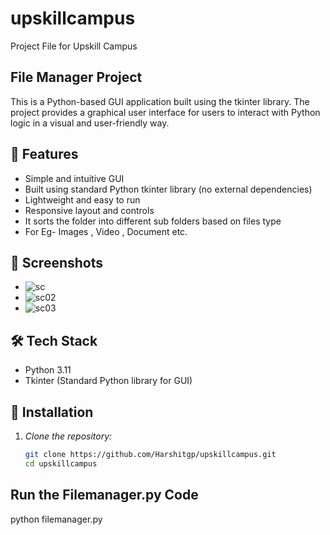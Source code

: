 # upskillcampus
Project File for Upskill Campus
## File Manager Project

This is a Python-based GUI application built using the tkinter library. The project provides a graphical user interface for users to interact with Python logic in a visual and user-friendly way.

## 📌 Features

-  Simple and intuitive GUI
-  Built using standard Python tkinter library (no external dependencies)
-  Lightweight and easy to run
-  Responsive layout and controls
-  It sorts the folder into different sub folders based on files type
-  For Eg- Images , Video , Document etc.

## 📸 Screenshots 
-  ![sc](https://github.com/user-attachments/assets/ccf52e3d-5391-4da6-81eb-d1cf7b5325cb)
-  ![sc02](https://github.com/user-attachments/assets/eef0250a-f7b1-4753-af3f-39491afd8fa9)
-  ![sc03](https://github.com/user-attachments/assets/d6ecb39e-729f-4930-9ddd-9f608a686807)

## 🛠 Tech Stack

- Python 3.11
- Tkinter (Standard Python library for GUI)

## 📁 Installation

1. *Clone the repository:*
   ```bash
   git clone https://github.com/Harshitgp/upskillcampus.git
   cd upskillcampus

## Run the Filemanager.py Code
   python filemanager.py 
